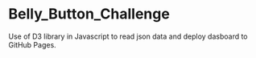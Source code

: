 # Belly_Button_Challenge
Use of D3 library in Javascript to read json data and deploy dasboard to GitHub Pages.
